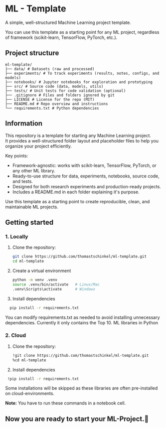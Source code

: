 # ML - Template

A simple, well-structured Machine Learning project template.

You can use this template as a starting point for any ML project, regardless of framework (scikit-learn, TensorFlow, PyTorch, etc.).

## Project structure

```
ml-template/
├── data/ # Datasets (raw and processed)
├── experiments/ # To track experiments (results, notes, configs, and models)
├── notebooks/ # Jupyter notebooks for exploration and prototyping
├── src/ # Source code (data, models, utils)
├── tests/ # Unit tests for code validation (optional)
├── .gitignore # Files and folders ignored by git
├── LICENSE # License for the repo (MIT)
├── README.md # Repo overview and instructions
└── requirements.txt # Python dependencies
```

## Information

This repository is a template for starting any Machine Learning project.  
It provides a well-structured folder layout and placeholder files to help you organize your project efficiently.  

Key points:
- Framework-agnostic: works with scikit-learn, TensorFlow, PyTorch, or any other ML library.
- Ready-to-use structure for data, experiments, notebooks, source code, and tests.
- Designed for both research experiments and production-ready projects.
- Includes a README.md in each folder explaining it's purpose.

Use this template as a starting point to create reproducible, clean, and maintainable ML projects.

## Getting started

### 1. Locally
   1. Clone the repository:
      ```bash
      git clone https://github.com/thomastschinkel/ml-template.git
      cd ml-template
      ```
   2. Create a virtual environment
      ```bash
      python -m venv .venv
      source .venv/bin/activate   # Linux/Mac
      .venv\Scripts\activate      # Windows
      ```
   3. Install dependencies
   ```bash
     pip install -r requirements.txt
```
   You can modify requirements.txt as needed to avoid installing unnecessary dependencies. Currently it only contains the Top 10. ML libraries in Python
   
### 2. Cloud
   1. Clone the repository:
      ```bash
      !git clone https://github.com/thomastschinkel/ml-template.git
      %cd ml-template
      ```
   2. Install dependencies
   ```bash
    !pip install -r requirements.txt
   ```
   Some installations will be skipped as these libraries are often pre-installed on cloud-environments.
   
   **Note:** You have to run these commands in a notebook cell. 
   
## **Now you are ready to start your ML-Project.🚀** 
